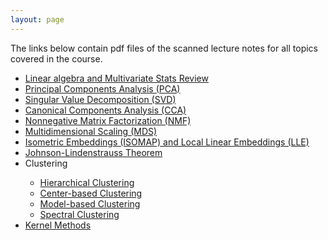 ```yaml
---
layout: page
---
```


The links below contain pdf files of the scanned lecture notes for all topics covered in the course. 
  
<ul>
<li> <a href="Linear\ Algebra\ and \ Multivariate\ Stats\ Review.pdf"> Linear algebra and Multivariate Stats Review </a></li>
<li> <a href="../Lecture_Notes/Handwritten/PCA.pdf"> Principal Components Analysis (PCA) </a> </li>
<li> <a href="../Lecture_Notes/Handwritten/SVD.pdf"> Singular Value Decomposition (SVD) </a> </li>
<li> <a href="../Lecture_Notes/Handwritten/CCA.pdf"> Canonical Components Analysis (CCA) </a> </li>
<li> <a href="../Lecture_Notes/Handwritten/NMF.pdf"> Nonnegative Matrix Factorization (NMF)</a> </li>
<li> <a href="../Lecture_Notes/Handwritten/MDS.pdf"> Multidimensional Scaling (MDS) </a> </li>
<li> <a href="../Lecture_Notes/Handwritten/ISOMAP_and_LLE.pdf"> Isometric Embeddings (ISOMAP) and Local Linear Embeddings (LLE) </a> </li>
<li> <a href="../Lecture_Notes/Handwritten/Johnson_Lindenstrauss"> Johnson-Lindenstrauss Theorem </a> </li>
<li> Clustering </li>
  <ul>
  <li> <a href="../Lecture_Notes/Handwritten/Hierarchical_Clustering.pdf"> Hierarchical Clustering </a> </li>
  <li> <a href="../Lecture_Notes/Handwritten/Center-based_Clustering.pdf"> Center-based Clustering </a> </li>
  <li> <a href="../Lecture_Notes/Handwritten/Model-based_Clustering.pdf"> Model-based Clustering </a> </li>
  <li> <a href="../Lecture_Notes/Handwritten/Spectral_Clustering.pdf"> Spectral Clustering </a> </li>
  </ul>
<li> <a href="../Lecture_Notes/Handwritten/Kernel_Methods.pdf"> Kernel Methods </a></li>
</ul>

